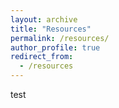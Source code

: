 ```yaml
---
layout: archive
title: "Resources"
permalink: /resources/
author_profile: true
redirect_from:
  - /resources
---
```



test
